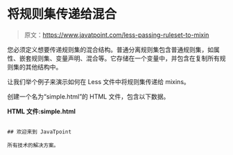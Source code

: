 # 将规则集传递给混合

> 原文：<https://www.javatpoint.com/less-passing-ruleset-to-mixin>

您必须定义想要传递规则集的混合结构。普通分离规则集包含普通规则集，如属性、嵌套规则集、变量声明、混合等。它存储在一个变量中，并包含在复制所有规则集的其他结构中。

让我们举个例子来演示如何在 Less 文件中将规则集传递给 mixins。

创建一个名为“simple.html”的 HTML 文件，包含以下数据。

**HTML 文件:simple.html**

```less

## 欢迎来到 JavaTpoint

所有技术的解决方案。

```